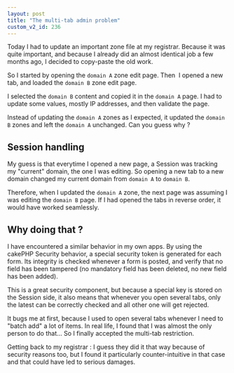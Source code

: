 ```yaml
---
layout: post
title: "The multi-tab admin problem"
custom_v2_id: 236
---
```


Today I had to update an important zone file at my registrar. Because it was
quite important, and because I already did an almost identical job a few
months ago, I decided to copy-paste the old work.

So I started by opening the `domain A` zone edit page. Then  I opened a new
tab, and loaded the `domain B` zone edit page.

I selected the `domain B` content and copied it in the `domain A` page. I had
to update some values, mostly IP addresses, and then validate the page.

Instead of updating the `domain A` zones as I expected, it updated the `domain
B` zones and left the `domain A` unchanged. Can you guess why ?

## Session handling

My guess is that everytime I opened a new page, a Session was tracking my
"current" domain, the one I was editing. So opening a new tab to a new domain
changed my current domain from `domain A` to `domain B`.

Therefore, when I updated the `domain A` zone, the next page was assuming I
was editing the `domain B` page. If I had opened the tabs in reverse order, it
would have worked seamlessly.

## Why doing that ?

I have encountered a similar behavior in my own apps. By using the cakePHP
Security behavior, a special security token is generated for each form. Its
integrity is checked whenever a form is posted, and verify that no field has
been tampered (no mandatory field has been deleted, no new field has been
added).

This is a great security component, but because a special key is stored on the
Session side, it also means that whenever you open several tabs, only the
latest can be correctly checked and all other one will get rejected.

It bugs me at first, because I used to open several tabs whenever I need to
"batch add" a lot of items. In real life, I found that I was almost the only
person to do that... So I finally accepted the multi-tab restriction.

Getting back to my registrar : I guess they did it that way because of
security reasons too, but I found it particularly counter-intuitive in that
case and that could have led to serious damages.


